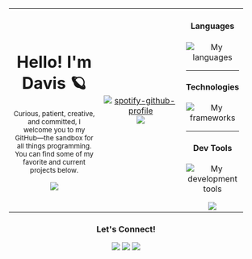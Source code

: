 <div align="center">
<table style="width: 100%; table-layout: fixed; padding-left: 20px; padding-right: 20px; ">
    <tr>
      <td width="320" valign="center">
        <div align="center">
          <h1>Hello! I'm Davis  🪐</h1>
          <p>
            <small>Curious, patient, creative, and committed, I welcome you to my GitHub—the sandbox for all things programming. You can find some of my favorite and current projects below.
          </p>
            <img src="https://github-readme-stats.vercel.app/api/top-langs/?username=DavisWeimer&layout=donut-vertical&title_color=A4F236&text_color=D8D8D8&icon_color=A4F236&hide_border=true&bg_color=303030" />
<!--             <img src="https://github.com/DavisWeimer/DavisWeimer/assets/128326999/a2cec57a-870f-4016-8d16-df72aefd6191" alt="My cat" /> -->
        </div>
      </td>
    <td width="330" valign="center">
        <div align="center">
            <a href="https://open.spotify.com/user/davis.weimer?si=60942ca615b740b6">
              <img src="https://spotify-github-profile.vercel.app/api/view?uid=davis.weimer&cover_image=true&theme=default&show_offline=true&background_color=303030&interchange=false&bar_color=a4f236" alt="spotify-github-profile" />
            </a>
            <img src="https://github-readme-stats.vercel.app/api?username=DavisWeimer&show_icons=true&title_color=A4F236&text_color=D8D8D8&icon_color=A4F236&hide_border=true&bg_color=303030" />
        </div>
    </td>
      <td valign="center">
        <div align="center">
          <h4>Languages</h4>
          <p>
            <img src="https://skillicons.dev/icons?i=ruby,js,cpp" alt="My languages"/>
          </p>
            <hr>
          <h4>Technologies</h4>
          <p align="center">
            <img src="https://skillicons.dev/icons?i=rails,react,postgres,redis,graphql,nodejs,bootstrap,vite,tailwind&perline=3" alt="My frameworks"/>
          </p>
            <hr>
          <h4>Dev Tools</h4>
          <p>
            <img src="https://skillicons.dev/icons?i=vscode,postman,git" alt="My development tools"/>
          </p>
            <img src="https://komarev.com/ghpvc/?username=DavisWeimer&color=A4F236&base=1000"/>
        </div>
      </td>
    </tr>
  </table>
    
<h3>Let's Connect!</h3>
<a target="_blank" href="https://www.linkedin.com/in/davis-weimer/" rel="noopener noreferrer"><img src="https://img.shields.io/badge/-LinkedIn-303030?style=for-the-badge&logo=Linkedin&logoColor=A4F236"></img></a>
<a target="_blank" href="mailto:davisweimer@gmail.com" rel="noopener noreferrer"><img src="https://img.shields.io/badge/-Gmail-303030?style=for-the-badge&logo=Gmail&logoColor=A4F236"></img></a>
<a target="_blank" href="https://www.dw-portfolio.com/" rel="noopener noreferrer"><img src="https://img.shields.io/badge/-Portfolio-303030?style=for-the-badge&logo=Vercel&logoColor=A4F236"></img></a>
</div>
